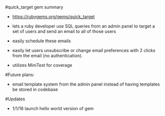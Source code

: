 #quick_target gem summary

* https://rubygems.org/gems/quick_target

* lets a ruby developer use SQL queries from an admin panel to target a set of users and send an email to all of those users

* easily schedule these emails

* easily let users unsubscribe or change email preferences with 2 clicks from the email (no authentication).

* utilizes MiniTest for coverage

#Future plans:

* email template system from the admin panel instead of having templates be stored in codebase

#Updates

* 1/1/16 launch hello world version of gem